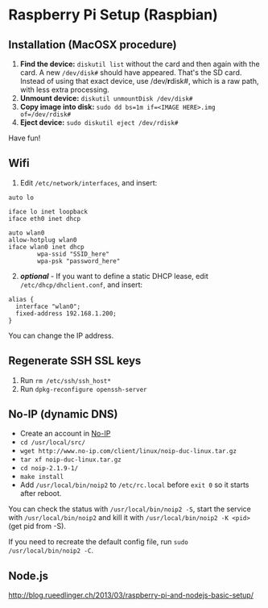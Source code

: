 Raspberry Pi Setup (Raspbian)
=============================

## Installation (MacOSX procedure)

1. **Find the device:** `diskutil list` without the card and then again with the card. A new `/dev/disk#` should have appeared. That's the SD card. Instead of using that exact device, use /dev/**r**disk#, which is a raw path, with less extra processing.
2. **Unmount device:** `diskutil unmountDisk /dev/disk#`
3. **Copy image into disk:** `sudo dd bs=1m if=<IMAGE HERE>.img of=/dev/rdisk#`
4. **Eject device:** `sudo diskutil eject /dev/rdisk#`

Have fun!

## Wifi

1. Edit `/etc/network/interfaces`, and insert:

```
auto lo

iface lo inet loopback
iface eth0 inet dhcp

auto wlan0
allow-hotplug wlan0
iface wlan0 inet dhcp
        wpa-ssid "SSID_here"
        wpa-psk "password_here"
```

2. ***optional*** - If you want to define a static DHCP lease, edit `/etc/dhcp/dhclient.conf`, and insert:

```
alias {
  interface "wlan0";
  fixed-address 192.168.1.200;
}
```

You can change the IP address.


## Regenerate SSH SSL keys

1. Run `rm /etc/ssh/ssh_host*`
2. Run `dpkg-reconfigure openssh-server`

## No-IP (dynamic DNS)

- Create an account in [No-IP](http://www.no-ip.com/)
- `cd /usr/local/src/`
- `wget http://www.no-ip.com/client/linux/noip-duc-linux.tar.gz`
- `tar xf noip-duc-linux.tar.gz`
- `cd noip-2.1.9-1/`
- `make install`
- Add `/usr/local/bin/noip2` to `/etc/rc.local` before `exit 0` so it starts after reboot.

You can check the status with `/usr/local/bin/noip2 -S`, start the service with `/usr/local/bin/noip2` and kill it with `/usr/local/bin/noip2 -K <pid>` (get pid from -S).

If you need to recreate the default config file, run `sudo /usr/local/bin/noip2 -C`.

## Node.js

http://blog.rueedlinger.ch/2013/03/raspberry-pi-and-nodejs-basic-setup/
